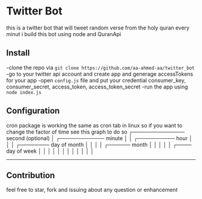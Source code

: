 # Twitter Bot
this is a twitter bot that will tweet random verse from the holy quran every minut i build this bot using node and QuranApi

## Install 
-clone the repo via `git clone https://github.com/aa-ahmed-aa/twitter_bot`
-go to your twitter api account and create app and generage accessTokens for your app
-open `config.js` file and put your credential consumer_key, consumer_secret, access_token, access_token_secret
-run the app using `node index.js`

## Configuration
cron package is working the same as cron tab in linux so if you want to change the factor of time see this graph to do so 
  ┌────────────── second (optional)
  │ ┌──────────── minute
  │ │ ┌────────── hour
  │ │ │ ┌──────── day of month
  │ │ │ │ ┌────── month
  │ │ │ │ │ ┌──── day of week
  │ │ │ │ │ │
  │ │ │ │ │ │
  * * * * * *

## Contribution
feel free to star, fork and issuing about any question or enhancement